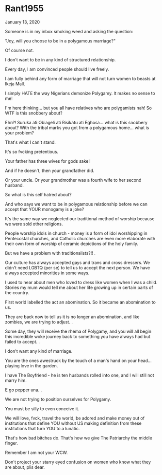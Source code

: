 # Rant1955


January 13, 2020

Someone is in my inbox smoking weed and asking the question:

"Joy, will you choose to be in a polygamous marriage?"

Of course not.

I don't want to be in any kind of structured relationship.

Every day, I am convinced people should live freely.

I am fully behind any form of marriage that will not turn women to beasts at Ikeja Mall.

I simply HATE the way Nigerians demonize Polygamy. It makes no sense to me!

I'm here thinking... but you all have relatives who are polygamists nah! So WTF is this snobbery about?

Ehn?! Suruka ati Obiageli ati Risikatu ati Eghosa... what is this snobbery about? With the tribal marks you got from a polygamous home... what is your problem?

That's what I can't stand.

It's so fvcking pretentious.

Your father has three wives for gods sake!

And if he doesn't, then your grandfather did.

Or your uncle. Or your grandmother was a fourth wife to her second husband.

So what is this self hatred about?

And who says we want to be in polygamous relationship before we can accept that YOUR monogamy is a joke?

It's the same way we neglected our traditional method of worship because we were sold other religions.

People worship idols in church - money is a form of idol worshipping in Pentecostal churches, and Catholic churches are even more elaborate with their own form of worship of ceramic depictions of the holy family.

But we have a problem with traditionalists?!!
.

Our culture has always accepted gays and trans and cross dressers. We didn't need LGBTQ (per se) to tell us to accept the next person. We have always accepted minorities in some ways.

I used to hear about men who loved to dress like women when I was a child. Stories my mum would tell me about her life growing up in certain parts of the country.

First world labelled the act an abomination. So it became an abomination to us.

They are back now to tell us it is no longer an abomination, and like zombies, we are trying to adjust.
.

Some day, they will receive the rhema of Polygamy, and you will all begin this incredible woke journey back to something you have always had but failed to accept.
.

I don't want any kind of marriage.

You are the ones awestruck by the touch of a man's hand on your head... playing love in the garden.

I have The Boyfriend - he is ten husbands rolled into one, and I will still not marry him.

E go pepper una.
 .

We are not trying to position ourselves for Polygamy.

You must be silly to even conceive it.

We will love, fvck, travel the world, be adored and make money out of institutions that define YOU without US making definition from these institutions that turn YOU to a lunatic.

That's how bad bitches do. That's how we give The Patriarchy the middle finger.

Remember I am not your WCW.

Don't project your starry eyed confusion on women who know what they are about, plis dear.